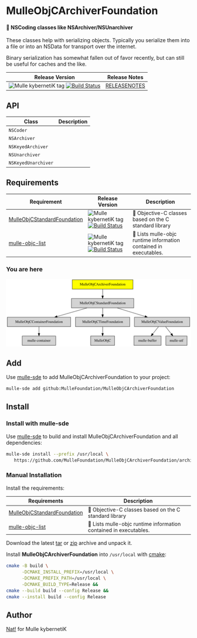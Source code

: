 # MulleObjCArchiverFoundation

#### 🚪 NSCoding classes like NSArchiver/NSUnarchiver

These classes help with serializing objects. Typically you serialize them
into a file or into an NSData for transport over the internet.

Binary serialization has somewhat fallen out of favor recently, but can still
be useful for caches and the like.

| Release Version                                       | Release Notes
|-------------------------------------------------------|--------------
| ![Mulle kybernetiK tag](https://img.shields.io/github/tag//MulleObjCArchiverFoundation.svg?branch=release) [![Build Status](https://github.com//MulleObjCArchiverFoundation/workflows/CI/badge.svg?branch=release)](//github.com//MulleObjCArchiverFoundation/actions)| [RELEASENOTES](RELEASENOTES.md) |


## API

| Class               | Description
|---------------------|-----------------------
| `NSCoder`           |
| `NSArchiver`        |
| `NSKeyedArchiver`   |
| `NSUnarchiver`      |
| `NSKeyedUnarchiver` |






## Requirements

|   Requirement         | Release Version  | Description
|-----------------------|------------------|---------------
| [MulleObjCStandardFoundation](https://github.com/MulleFoundation/MulleObjCStandardFoundation) | ![Mulle kybernetiK tag](https://img.shields.io/github/tag//.svg) [![Build Status](https://github.com///workflows/CI/badge.svg?branch=release)](https://github.com///actions/workflows/mulle-sde-ci.yml) | 🚤 Objective-C classes based on the C standard library
| [mulle-objc-list](https://github.com/mulle-objc/mulle-objc-list) | ![Mulle kybernetiK tag](https://img.shields.io/github/tag//.svg) [![Build Status](https://github.com///workflows/CI/badge.svg?branch=release)](https://github.com///actions/workflows/mulle-sde-ci.yml) | 📒 Lists mulle-objc runtime information contained in executables.

### You are here

![Overview](overview.dot.svg)

## Add

Use [mulle-sde](//github.com/mulle-sde) to add MulleObjCArchiverFoundation to your project:

``` sh
mulle-sde add github:MulleFoundation/MulleObjCArchiverFoundation
```

## Install

### Install with mulle-sde

Use [mulle-sde](//github.com/mulle-sde) to build and install MulleObjCArchiverFoundation and all dependencies:

``` sh
mulle-sde install --prefix /usr/local \
   https://github.com/MulleFoundation/MulleObjCArchiverFoundation/archive/latest.tar.gz
```

### Manual Installation

Install the requirements:

| Requirements                                 | Description
|----------------------------------------------|-----------------------
| [MulleObjCStandardFoundation](https://github.com/MulleFoundation/MulleObjCStandardFoundation)             | 🚤 Objective-C classes based on the C standard library
| [mulle-objc-list](https://github.com/mulle-objc/mulle-objc-list)             | 📒 Lists mulle-objc runtime information contained in executables.

Download the latest [tar](https://github.com/MulleFoundation/MulleObjCArchiverFoundation/archive/refs/tags/latest.tar.gz) or [zip](https://github.com/MulleFoundation/MulleObjCArchiverFoundation/archive/refs/tags/latest.zip) archive and unpack it.

Install **MulleObjCArchiverFoundation** into `/usr/local` with [cmake](https://cmake.org):

``` sh
cmake -B build \
      -DCMAKE_INSTALL_PREFIX=/usr/local \
      -DCMAKE_PREFIX_PATH=/usr/local \
      -DCMAKE_BUILD_TYPE=Release &&
cmake --build build --config Release &&
cmake --install build --config Release
```

## Author

[Nat!](https://mulle-kybernetik.com/weblog) for Mulle kybernetiK


